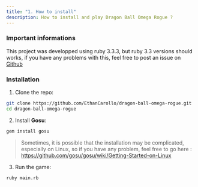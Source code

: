 ```yaml
---
title: "1. How to install"
description: How to install and play Dragon Ball Omega Rogue ?
---
```


### Important informations

This project was developped using ruby 3.3.3, but ruby 3.3 versions should works, if you have any problems with this, feel free to post an issue on [Github](https://github.com/EthanCarollo/dragon-ball-omega-rogue)

### Installation

1. Clone the repo:
```bash
git clone https://github.com/EthanCarollo/dragon-ball-omega-rogue.git
cd dragon-ball-omega-rogue
```
   
2. Install **Gosu**:
```bash
gem install gosu
```
> Sometimes, it is possible that the installation may be complicated, especially on Linux, so if you have any problem, feel free to go here : https://github.com/gosu/gosu/wiki/Getting-Started-on-Linux

3. Run the game:
```bash
ruby main.rb
```


